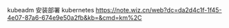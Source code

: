 kubeadm 安装部署 kubernetes 
https://note.wiz.cn/web?dc=da2d4c1f-1f45-4e07-87a6-674e9e50a2fb&kb=&cmd=km%2C
